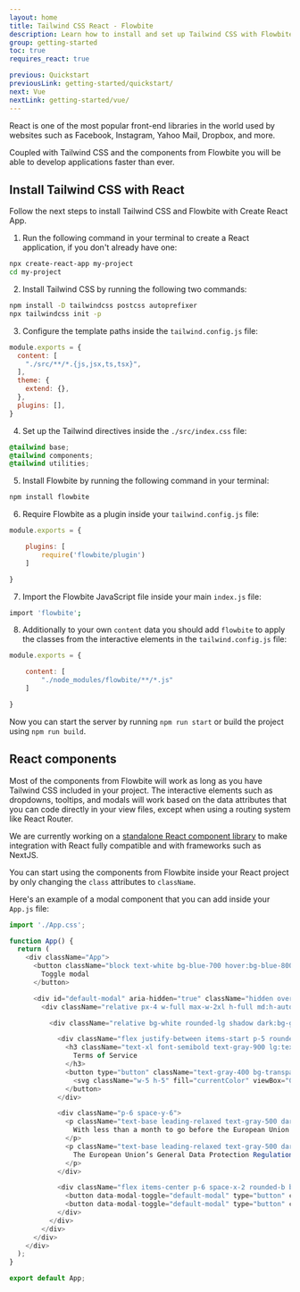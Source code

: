 ```yaml
---
layout: home
title: Tailwind CSS React - Flowbite
description: Learn how to install and set up Tailwind CSS with Flowbite for your React project and start developing modern web applications using interactive elements based on utility classes
group: getting-started
toc: true
requires_react: true

previous: Quickstart
previousLink: getting-started/quickstart/
next: Vue
nextLink: getting-started/vue/
---
```


React is one of the most popular front-end libraries in the world used by websites such as Facebook, Instagram, Yahoo Mail, Dropbox, and more. 

Coupled with Tailwind CSS and the components from Flowbite you will be able to develop applications faster than ever.

## Install Tailwind CSS with React

Follow the next steps to install Tailwind CSS and Flowbite with Create React App.

1. Run the following command in your terminal to create a React application, if you don't already have one:

```bash
npx create-react-app my-project
cd my-project
```

2. Install Tailwind CSS by running the following two commands:

```bash
npm install -D tailwindcss postcss autoprefixer
npx tailwindcss init -p
```

3. Configure the template paths inside the `tailwind.config.js` file:

```javascript
module.exports = {
  content: [
    "./src/**/*.{js,jsx,ts,tsx}",
  ],
  theme: {
    extend: {},
  },
  plugins: [],
}
```

4. Set up the Tailwind directives inside the `./src/index.css` file:

```css
@tailwind base;
@tailwind components;
@tailwind utilities;
```

5. Install Flowbite by running the following command in your terminal:

```bash
npm install flowbite
```

6. Require Flowbite as a plugin inside your `tailwind.config.js` file:

```javascript
module.exports = {

    plugins: [
        require('flowbite/plugin')
    ]

}
```

7. Import the Flowbite JavaScript file inside your main `index.js` file:

```bash
import 'flowbite';
```

8. Additionally to your own `content` data you should add `flowbite` to apply the classes from the interactive elements in the `tailwind.config.js` file:

```javascript
module.exports = {

    content: [
        "./node_modules/flowbite/**/*.js"
    ]

}
```

Now you can start the server by running `npm run start` or build the project using `npm run build`.

## React components

Most of the components from Flowbite will work as long as you have Tailwind CSS included in your project. The interactive elements such as dropdowns, tooltips, and modals will work based on the data attributes that you can code directly in your view files, except when using a routing system like React Router. 

We are currently working on a [standalone React component library](https://flowbite-react.com) to make integration with React fully compatible and with frameworks such as NextJS.

You can start using the components from Flowbite inside your React project by only changing the `class` attributes to `className`. 

Here's an example of a modal component that you can add inside your `App.js` file:

```javascript
import './App.css';

function App() {
  return (
    <div className="App">
      <button className="block text-white bg-blue-700 hover:bg-blue-800 focus:ring-4 focus:ring-blue-300 font-medium rounded-lg text-sm px-5 py-2.5 text-center dark:bg-blue-600 dark:hover:bg-blue-700 dark:focus:ring-blue-800" type="button" data-modal-toggle="default-modal">
        Toggle modal
      </button>

      <div id="default-modal" aria-hidden="true" className="hidden overflow-y-auto overflow-x-hidden fixed right-0 left-0 top-4 z-50 justify-center items-center h-modal md:h-full md:inset-0">
        <div className="relative px-4 w-full max-w-2xl h-full md:h-auto">

          <div className="relative bg-white rounded-lg shadow dark:bg-gray-700">

            <div className="flex justify-between items-start p-5 rounded-t border-b dark:border-gray-600">
              <h3 className="text-xl font-semibold text-gray-900 lg:text-2xl dark:text-white">
                Terms of Service
              </h3>
              <button type="button" className="text-gray-400 bg-transparent hover:bg-gray-200 hover:text-gray-900 rounded-lg text-sm p-1.5 ml-auto inline-flex items-center dark:hover:bg-gray-600 dark:hover:text-white" data-modal-toggle="default-modal">
                <svg className="w-5 h-5" fill="currentColor" viewBox="0 0 20 20" xmlns="http://www.w3.org/2000/svg"><path fill-rule="evenodd" d="M4.293 4.293a1 1 0 011.414 0L10 8.586l4.293-4.293a1 1 0 111.414 1.414L11.414 10l4.293 4.293a1 1 0 01-1.414 1.414L10 11.414l-4.293 4.293a1 1 0 01-1.414-1.414L8.586 10 4.293 5.707a1 1 0 010-1.414z" clip-rule="evenodd"></path></svg>
              </button>
            </div>

            <div className="p-6 space-y-6">
              <p className="text-base leading-relaxed text-gray-500 dark:text-gray-400">
                With less than a month to go before the European Union enacts new consumer privacy laws for its citizens, companies around the world are updating their terms of service agreements to comply.
              </p>
              <p className="text-base leading-relaxed text-gray-500 dark:text-gray-400">
                The European Union’s General Data Protection Regulation (G.D.P.R.) goes into effect on May 25 and is meant to ensure a common set of data rights in the European Union. It requires organizations to notify users as soon as possible of high-risk data breaches that could personally affect them.
              </p>
            </div>

            <div className="flex items-center p-6 space-x-2 rounded-b border-t border-gray-200 dark:border-gray-600">
              <button data-modal-toggle="default-modal" type="button" className="text-white bg-blue-700 hover:bg-blue-800 focus:ring-4 focus:ring-blue-300 font-medium rounded-lg text-sm px-5 py-2.5 text-center dark:bg-blue-600 dark:hover:bg-blue-700 dark:focus:ring-blue-800">I accept</button>
              <button data-modal-toggle="default-modal" type="button" className="text-gray-500 bg-white hover:bg-gray-100 focus:ring-4 focus:ring-gray-300 rounded-lg border border-gray-200 text-sm font-medium px-5 py-2.5 hover:text-gray-900 focus:z-10 dark:bg-gray-700 dark:text-gray-300 dark:border-gray-500 dark:hover:text-white dark:hover:bg-gray-600">Decline</button>
            </div>
          </div>
        </div>
      </div>
    </div>
  );
}

export default App;
```
